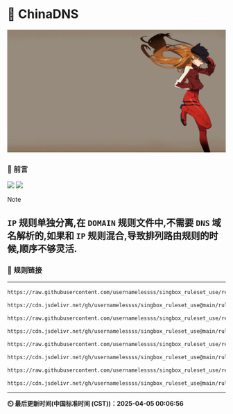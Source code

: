 
# 🧸 ChinaDNS
![](https://raw.githubusercontent.com/usernamelessss/picture-bed/main/images/202504042256831.jpg)
### 📣 前言
![](https://shields.io/badge/-移除重复规则-ff69b4) ![](https://shields.io/badge/-IP&nbsp;规则单独存放不与&nbsp;DOMAIN&nbsp;等混合-green)
> [!NOTE]
**`IP` 规则单独分离,在 `DOMAIN` 规则文件中,不需要 `DNS` 域名解析的,如果和 `IP` 规则混合,导致排列路由规则的时候,顺序不够灵活.**
---

###  🔗 规则链接
---

```url
https://raw.githubusercontent.com/usernamelessss/singbox_ruleset_use/refs/heads/main/rule/ChinaDNS/ChinaDNS_IP.json
```

```url
https://cdn.jsdelivr.net/gh/usernamelessss/singbox_ruleset_use@main/rule/ChinaDNS/ChinaDNS_IP.json
```

```url
https://raw.githubusercontent.com/usernamelessss/singbox_ruleset_use/refs/heads/main/rule/ChinaDNS/ChinaDNS_IP.srs
```

```url
https://cdn.jsdelivr.net/gh/usernamelessss/singbox_ruleset_use@main/rule/ChinaDNS/ChinaDNS_IP.srs
```

```url
https://raw.githubusercontent.com/usernamelessss/singbox_ruleset_use/refs/heads/main/rule/ChinaDNS/ChinaDNS_No_IP.json
```

```url
https://cdn.jsdelivr.net/gh/usernamelessss/singbox_ruleset_use@main/rule/ChinaDNS/ChinaDNS_No_IP.json
```

```url
https://raw.githubusercontent.com/usernamelessss/singbox_ruleset_use/refs/heads/main/rule/ChinaDNS/ChinaDNS_No_IP.srs
```

```url
https://cdn.jsdelivr.net/gh/usernamelessss/singbox_ruleset_use@main/rule/ChinaDNS/ChinaDNS_No_IP.srs
```

---
**⏲️ 最后更新时间(中国标准时间 (CST))：2025-04-05 00:06:56**